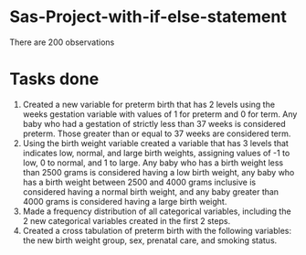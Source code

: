 # Sas-Project-with-if-else-statement

There are 200 observations

# Tasks done
1. Created a new variable for preterm birth that has 2 levels using the weeks gestation variable with values of 1 for preterm and 0 for term. Any baby who had a gestation of strictly less than 37 weeks is considered preterm. Those greater than or equal to 37 weeks are considered term.
2. Using the birth weight variable created a variable that has 3 levels that indicates low, normal, and large birth weights, assigning values of -1 to low, 0 to normal, and 1 to large. Any baby who has a birth weight less than 2500 grams is considered having a low birth weight, any baby who has a birth weight between 2500 and 4000 grams inclusive is considered having a normal birth weight, and any baby greater than 4000 grams is considered having a large birth weight.
3. Made a frequency distribution of all categorical variables, including the 2 new categorical variables created in the first 2 steps.
4. Created a cross tabulation of preterm birth with the following variables: the new birth weight group, sex, prenatal care, and smoking status.
